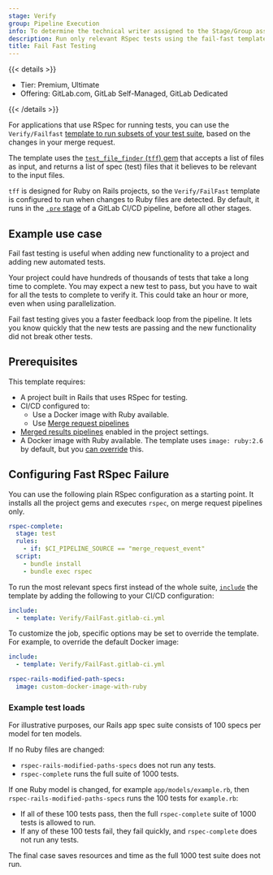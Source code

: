 ```yaml
---
stage: Verify
group: Pipeline Execution
info: To determine the technical writer assigned to the Stage/Group associated with this page, see https://handbook.gitlab.com/handbook/product/ux/technical-writing/#assignments
description: Run only relevant RSpec tests using the fail-fast template to get faster feedback on code changes.
title: Fail Fast Testing
---
```


{{< details >}}

- Tier: Premium, Ultimate
- Offering: GitLab.com, GitLab Self-Managed, GitLab Dedicated

{{< /details >}}

For applications that use RSpec for running tests, you can use the `Verify/Failfast`
[template to run subsets of your test suite](https://gitlab.com/gitlab-org/gitlab/-/tree/master/lib/gitlab/ci/templates/Verify/FailFast.gitlab-ci.yml),
based on the changes in your merge request.

The template uses the [`test_file_finder` (`tff`) gem](https://gitlab.com/gitlab-org/ruby/gems/test_file_finder)
that accepts a list of files as input, and returns a list of spec (test) files
that it believes to be relevant to the input files.

`tff` is designed for Ruby on Rails projects, so the `Verify/FailFast` template is
configured to run when changes to Ruby files are detected. By default, it runs in
the [`.pre` stage](../yaml/_index.md#stage-pre) of a GitLab CI/CD pipeline,
before all other stages.

## Example use case

Fail fast testing is useful when adding new functionality to a project and adding
new automated tests.

Your project could have hundreds of thousands of tests that take a long time to complete.
You may expect a new test to pass, but you have to wait for all the tests
to complete to verify it. This could take an hour or more, even when using parallelization.

Fail fast testing gives you a faster feedback loop from the pipeline. It lets you
know quickly that the new tests are passing and the new functionality did not break
other tests.

## Prerequisites

This template requires:

- A project built in Rails that uses RSpec for testing.
- CI/CD configured to:
  - Use a Docker image with Ruby available.
  - Use [Merge request pipelines](../pipelines/merge_request_pipelines.md#prerequisites)
- [Merged results pipelines](../pipelines/merged_results_pipelines.md#enable-merged-results-pipelines)
  enabled in the project settings.
- A Docker image with Ruby available. The template uses `image: ruby:2.6` by default, but you [can override](../yaml/includes.md#override-included-configuration-values) this.

## Configuring Fast RSpec Failure

You can use the following plain RSpec configuration as a starting point. It installs all the
project gems and executes `rspec`, on merge request pipelines only.

```yaml
rspec-complete:
  stage: test
  rules:
    - if: $CI_PIPELINE_SOURCE == "merge_request_event"
  script:
    - bundle install
    - bundle exec rspec
```

To run the most relevant specs first instead of the whole suite, [`include`](../yaml/_index.md#include)
the template by adding the following to your CI/CD configuration:

```yaml
include:
  - template: Verify/FailFast.gitlab-ci.yml
```

To customize the job, specific options may be set to override the template. For example, to override the default Docker image:

```yaml
include:
  - template: Verify/FailFast.gitlab-ci.yml

rspec-rails-modified-path-specs:
  image: custom-docker-image-with-ruby
```

### Example test loads

For illustrative purposes, our Rails app spec suite consists of 100 specs per model for ten models.

If no Ruby files are changed:

- `rspec-rails-modified-paths-specs` does not run any tests.
- `rspec-complete` runs the full suite of 1000 tests.

If one Ruby model is changed, for example `app/models/example.rb`, then `rspec-rails-modified-paths-specs`
runs the 100 tests for `example.rb`:

- If all of these 100 tests pass, then the full `rspec-complete` suite of 1000 tests is allowed to run.
- If any of these 100 tests fail, they fail quickly, and `rspec-complete` does not run any tests.

The final case saves resources and time as the full 1000 test suite does not run.
